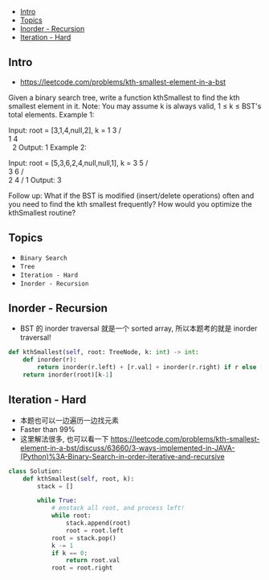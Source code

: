 - [Intro](#intro)
- [Topics](#topics)
- [Inorder - Recursion](#inorder---recursion)
- [Iteration - Hard](#iteration---hard)

## Intro

- https://leetcode.com/problems/kth-smallest-element-in-a-bst

Given a binary search tree, write a function kthSmallest to find the kth smallest element in it.
Note: 
You may assume k is always valid, 1 ≤ k ≤ BST's total elements.
Example 1:

Input: root = [3,1,4,null,2], k = 1
   3
  / \
 1   4
  \
   2
Output: 1
Example 2:

Input: root = [5,3,6,2,4,null,null,1], k = 3
       5
      / \
     3   6
    / \
   2   4
  /
 1
Output: 3

Follow up:
What if the BST is modified (insert/delete operations) often and you need to find the kth smallest frequently? How would you optimize the kthSmallest routine?




## Topics

- `Binary Search`
- `Tree`
- `Iteration - Hard`
- `Inorder - Recursion`


## Inorder - Recursion


- BST 的 inorder traversal 就是一个 sorted array, 所以本题考的就是 inorder traversal!

```py
def kthSmallest(self, root: TreeNode, k: int) -> int:
    def inorder(r):
        return inorder(r.left) + [r.val] + inorder(r.right) if r else []
    return inorder(root)[k-1]
```


## Iteration - Hard

- 本题也可以一边遍历一边找元素
- Faster than 99%
- 这里解法很多, 也可以看一下 https://leetcode.com/problems/kth-smallest-element-in-a-bst/discuss/63660/3-ways-implemented-in-JAVA-(Python)%3A-Binary-Search-in-order-iterative-and-recursive

```py
class Solution:
    def kthSmallest(self, root, k):
        stack = []

        while True:
            # enstack all root, and process left!
            while root:
                stack.append(root)
                root = root.left
            root = stack.pop()
            k -= 1
            if k == 0:
                return root.val
            root = root.right
```











